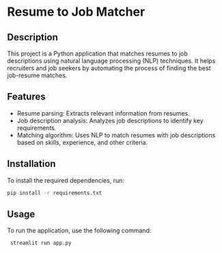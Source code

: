 # Resume to Job Matcher

## Description
This project is a Python application that matches resumes to job descriptions using natural language processing (NLP) techniques. 
It helps recruiters and job seekers by automating the process of finding the best job-resume matches.

## Features
- Resume parsing: Extracts relevant information from resumes.
- Job description analysis: Analyzes job descriptions to identify key requirements.
- Matching algorithm: Uses NLP to match resumes with job descriptions based on skills, experience, and other criteria.

## Installation
To install the required dependencies, run:
```bash
pip install -r requirements.txt
```

## Usage
To run the application, use the following command:
```bash
 streamlit run app.py
```